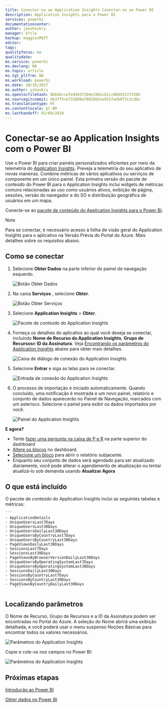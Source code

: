```yaml
---
title: Conectar-se ao Application Insights Conectar-se ao Power BI
description: Application Insights para o Power BI
services: powerbi
documentationcenter: 
author: joeshoukry
manager: kfile
backup: maggiesMSFT
editor: 
tags: 
qualityfocus: no
qualitydate: 
ms.service: powerbi
ms.devlang: NA
ms.topic: article
ms.tgt_pltfrm: NA
ms.workload: powerbi
ms.date: 10/16/2017
ms.author: yshoukry
ms.openlocfilehash: 0bbbbccefedd437204e1981cb1cc88493373330b
ms.sourcegitcommit: db37f5cef31808e7882bbb1e9157adb973c2cdbc
ms.translationtype: HT
ms.contentlocale: pt-BR
ms.lasthandoff: 02/09/2018
---
```

# <a name="connect-to-application-insights-with-power-bi"></a>Conectar-se ao Application Insights com o Power BI
Use o Power BI para criar painéis personalizados eficientes por meio da telemetria do [Application Insights](https://azure.microsoft.com/documentation/articles/app-insights-overview/). Preveja a telemetria do seu aplicativo de novas maneiras. Combine métricas de vários aplicativos ou serviços de componente em um único painel. Esta primeira versão do pacote de conteúdo do Power BI para o Application Insights inclui widgets de métricas comuns relacionadas ao uso como usuários ativos, exibição de página, sessões, versão do navegador e do SO e distribuição geográfica de usuários em um mapa.

Conecte-se ao [pacote de conteúdo do Application Insights para o Power BI](https://app.powerbi.com/getdata/services/application-insights).

>[!NOTE]
>Para se conectar, é necessário acesso à folha de visão geral do Application Insights para o aplicativo na Versão Prévia do Portal do Azure. Mais detalhes sobre os requisitos abaixo.

## <a name="how-to-connect"></a>Como se conectar
1. Selecione **Obter Dados** na parte inferior do painel de navegação esquerdo.
   
    ![Botão Obter Dados](media/service-connect-to-application-insights/pbi_getdata.png)
2. Na caixa **Serviços** , selecione **Obter**.
   
    ![Botão Obter Serviços](media/service-connect-to-application-insights/pbi_getservices.png)
3. Selecione **Application Insights** > **Obter**.
   
    ![Pacote de conteúdo do Application Insights](media/service-connect-to-application-insights/appinsights.png)
4. Forneça os detalhes do aplicativo ao qual você deseja se conectar, incluindo **Nome de Recurso do Application Insights**, **Grupo de Recursos**e **ID da Assinatura**. Veja [Encontrando os parâmetros do Application Insights](#FindingAppInsightsParams) abaixo para obter mais detalhes.
   
    ![Caixa de diálogo de conexão do Application Insights](media/service-connect-to-application-insights/pbi_contpkappinsitconnectndialog.png)    
5. Selecione **Entrar** e siga as telas para se conectar.
   
    ![Entrada de conexão do Application Insights](media/service-connect-to-application-insights/pbi_contpkappinsitconnectn2.png)
6. O processo de importação é iniciado automaticamente. Quando concluído, uma notificação é mostrada e um novo painel, relatório e conjunto de dados aparecerão no Painel de Navegação, marcados com um asterisco.  Selecione o painel para exibir os dados importados por você.
   
    ![Painel do Application Insights](media/service-connect-to-application-insights/pbi_contpkappinsitdash.png)

**E agora?**

* Tente [fazer uma pergunta na caixa de P e R](power-bi-q-and-a.md) na parte superior do dashboard
* [Altere os blocos](service-dashboard-edit-tile.md) no dashboard.
* [Selecione um bloco](service-dashboard-tiles.md) para abrir o relatório subjacente.
* Enquanto seu conjunto de dados será agendado para ser atualizado diariamente, você pode alterar o agendamento de atualização ou tentar atualizá-lo sob demanda usando **Atualizar Agora**

## <a name="whats-included"></a>O que está incluído
O pacote de conteúdo do Application Insights inclui as seguintes tabelas e métricas:  

    ´´´
    - ApplicationDetails  
    - UniqueUsersLast7Days   
    - UniqueUsersLast30Days   
    - UniqueUsersDailyLast30Days  
    - UniqueUsersByCountryLast7Days  
    - UniqueUsersByCountryLast30Days   
    - PageViewsDailyLast30Days   
    - SessionsLast7Days   
    - SessionsLast30Days  
    - PageViewsByBrowserVersionDailyLast30Days   
    - UniqueUsersByOperatingSystemLast7Days   
    - UniqueUsersByOperatingSystemLast30Days    
    - SessionsDailyLast30Days   
    - SessionsByCountryLast7Days   
    - SessionsByCountryLast30Days   
    - PageViewsByCountryDailyLast30Days  
        ´´´ 

<a name="FindingAppInsightsParams"></a>

## <a name="finding-parameters"></a>Localizando parâmetros
O Nome de Recurso, Grupo de Recursos e a ID da Assinatura podem ser encontradas no Portal do Azure. A seleção do Nome abrirá uma exibição detalhada, e você poderá usar o menu suspenso Noções Básicas para encontrar todos os valores necessários.

![Parâmetros do Application Insights](media/service-connect-to-application-insights/pbi_contpkappinsitparams.png)

Copie e cole-os nos campos no Power BI:

![Parâmetros do Application Insights](media/service-connect-to-application-insights/pbi_contpkappinsitparam2.png)

## <a name="next-steps"></a>Próximas etapas
[Introdução ao Power BI](service-get-started.md)

[Obter dados no Power BI](service-get-data.md)

